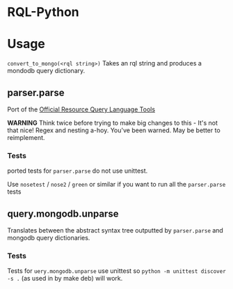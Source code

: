 # RQL-Python


# Usage
`convert_to_mongo(<rql string>)`
Takes an rql string and produces a mondodb query dictionary.

## parser.parse
Port of the [Official Resource Query Language Tools](https://github.com/persvr/rql)

**WARNING**
Think twice before trying to make big changes to this - It's not that nice!
Regex and nesting a-hoy. You've been warned.
May be better to reimplement.

### Tests
ported tests for `parser.parse` do not use unittest.

Use `nosetest` / `nose2` / `green` or similar if you want to run all the `parser.parse` tests


## query.mongodb.unparse
Translates between the abstract syntax tree outputted by `parser.parse` and mongodb query dictionaries.

### Tests
Tests for `uery.mongodb.unparse` use unittest so `python -m unittest discover -s .` (as used in by make deb) will work.
